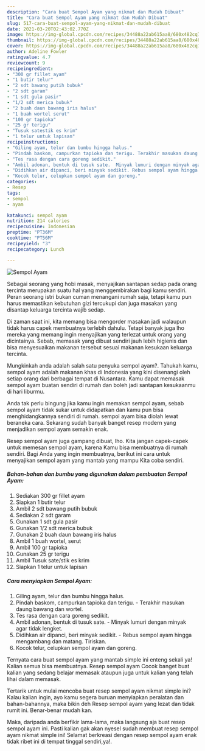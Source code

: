 ```yaml
---
description: "Cara buat Sempol Ayam yang nikmat dan Mudah Dibuat"
title: "Cara buat Sempol Ayam yang nikmat dan Mudah Dibuat"
slug: 517-cara-buat-sempol-ayam-yang-nikmat-dan-mudah-dibuat
date: 2021-03-20T02:43:02.770Z
image: https://img-global.cpcdn.com/recipes/34488a22ab615aa8/680x482cq70/sempol-ayam-foto-resep-utama.jpg
thumbnail: https://img-global.cpcdn.com/recipes/34488a22ab615aa8/680x482cq70/sempol-ayam-foto-resep-utama.jpg
cover: https://img-global.cpcdn.com/recipes/34488a22ab615aa8/680x482cq70/sempol-ayam-foto-resep-utama.jpg
author: Adeline Fowler
ratingvalue: 4.7
reviewcount: 9
recipeingredient:
- "300 gr fillet ayam"
- "1 butir telur"
- "2 sdt bawang putih bubuk"
- "2 sdt garam"
- "1 sdt gula pasir"
- "1/2 sdt merica bubuk"
- "2 buah daun bawang iris halus"
- "1 buah wortel serut"
- "100 gr tapioka"
- "25 gr terigu"
- "Tusuk satestik es krim"
- "1 telur untuk lapisan"
recipeinstructions:
- "Giling ayam, telur dan bumbu hingga halus."
- "Pindah baskom, campurkan tapioka dan terigu. Terakhir masukan daung bawang dan wortel."
- "Tes rasa dengan cara goreng sedikit."
- "Ambil adonan, bentuk di tusuk sate.  Minyak lumuri dengan minyak agar tidak lengket."
- "Didihkan air dipanci, beri minyak sedikit. Rebus sempol ayam hingga mengambang dan matang. Tiriskan."
- "Kocok telur, celupkan sempol ayam dan goreng."
categories:
- Resep
tags:
- sempol
- ayam

katakunci: sempol ayam 
nutrition: 214 calories
recipecuisine: Indonesian
preptime: "PT36M"
cooktime: "PT56M"
recipeyield: "3"
recipecategory: Lunch

---
```



![Sempol Ayam](https://img-global.cpcdn.com/recipes/34488a22ab615aa8/680x482cq70/sempol-ayam-foto-resep-utama.jpg)

Sebagai seorang yang hobi masak, menyajikan santapan sedap pada orang tercinta merupakan suatu hal yang menggembirakan bagi kamu sendiri. Peran seorang istri bukan cuman menangani rumah saja, tetapi kamu pun harus memastikan kebutuhan gizi tercukupi dan juga masakan yang disantap keluarga tercinta wajib sedap.

Di zaman  saat ini, kita memang bisa mengorder masakan jadi walaupun tidak harus capek membuatnya terlebih dahulu. Tetapi banyak juga lho mereka yang memang ingin menyajikan yang terlezat untuk orang yang dicintainya. Sebab, memasak yang dibuat sendiri jauh lebih higienis dan bisa menyesuaikan makanan tersebut sesuai makanan kesukaan keluarga tercinta. 



Mungkinkah anda adalah salah satu penyuka sempol ayam?. Tahukah kamu, sempol ayam adalah makanan khas di Indonesia yang kini disenangi oleh setiap orang dari berbagai tempat di Nusantara. Kamu dapat memasak sempol ayam buatan sendiri di rumah dan boleh jadi santapan kesukaanmu di hari liburmu.

Anda tak perlu bingung jika kamu ingin memakan sempol ayam, sebab sempol ayam tidak sukar untuk didapatkan dan kamu pun bisa menghidangkannya sendiri di rumah. sempol ayam bisa diolah lewat beraneka cara. Sekarang sudah banyak banget resep modern yang menjadikan sempol ayam semakin enak.

Resep sempol ayam juga gampang dibuat, lho. Kita jangan capek-capek untuk memesan sempol ayam, karena Kamu bisa membuatnya di rumah sendiri. Bagi Anda yang ingin membuatnya, berikut ini cara untuk menyajikan sempol ayam yang mantab yang mampu Kita coba sendiri.

<!--inarticleads1-->

##### Bahan-bahan dan bumbu yang digunakan dalam pembuatan Sempol Ayam:

1. Sediakan 300 gr fillet ayam
1. Siapkan 1 butir telur
1. Ambil 2 sdt bawang putih bubuk
1. Sediakan 2 sdt garam
1. Gunakan 1 sdt gula pasir
1. Gunakan 1/2 sdt merica bubuk
1. Gunakan 2 buah daun bawang iris halus
1. Ambil 1 buah wortel, serut
1. Ambil 100 gr tapioka
1. Gunakan 25 gr terigu
1. Ambil Tusuk sate/stik es krim
1. Siapkan 1 telur untuk lapisan




<!--inarticleads2-->

##### Cara menyiapkan Sempol Ayam:

1. Giling ayam, telur dan bumbu hingga halus.
1. Pindah baskom, campurkan tapioka dan terigu. - Terakhir masukan daung bawang dan wortel.
1. Tes rasa dengan cara goreng sedikit.
1. Ambil adonan, bentuk di tusuk sate.  - Minyak lumuri dengan minyak agar tidak lengket.
1. Didihkan air dipanci, beri minyak sedikit. - Rebus sempol ayam hingga mengambang dan matang. Tiriskan.
1. Kocok telur, celupkan sempol ayam dan goreng.




Ternyata cara buat sempol ayam yang mantab simple ini enteng sekali ya! Kalian semua bisa membuatnya. Resep sempol ayam Cocok banget buat kalian yang sedang belajar memasak ataupun juga untuk kalian yang telah lihai dalam memasak.

Tertarik untuk mulai mencoba buat resep sempol ayam nikmat simple ini? Kalau kalian ingin, ayo kamu segera buruan menyiapkan peralatan dan bahan-bahannya, maka bikin deh Resep sempol ayam yang lezat dan tidak rumit ini. Benar-benar mudah kan. 

Maka, daripada anda berfikir lama-lama, maka langsung aja buat resep sempol ayam ini. Pasti kalian gak akan nyesel sudah membuat resep sempol ayam nikmat simple ini! Selamat berkreasi dengan resep sempol ayam enak tidak ribet ini di tempat tinggal sendiri,ya!.

